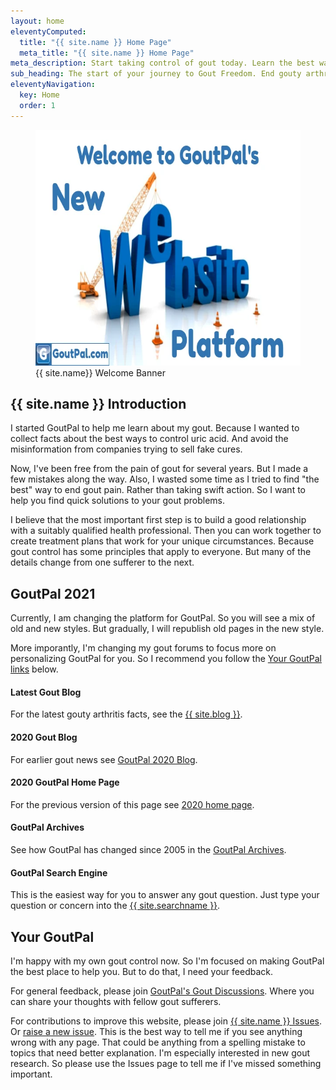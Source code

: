 ```yaml
---
layout: home
eleventyComputed:
  title: "{{ site.name }} Home Page"
  meta_title: "{{ site.name }} Home Page"
meta_description: Start taking control of gout today. Learn the best ways to manage uric acid. End the misery of gouty arthritis.
sub_heading: The start of your journey to Gout Freedom. End gouty arthritis with effective uric acid control.
eleventyNavigation:
  key: Home
  order: 1
---
```

<figure class="inner">
<img src="/images/goutpal-com-welcome.webp" alt="{{ site.name}} Welcome Banner"  width="610" height="377">
  <figcaption>{{ site.name}} Welcome Banner</figcaption>
</figure>

## {{ site.name }} Introduction

I started GoutPal to help me learn about my gout. Because I wanted to collect facts about the best ways to control uric acid. And avoid the misinformation from companies trying to sell fake cures.

Now, I've been free from the pain of gout for several years. But I made a few mistakes along the way. Also, I wasted some time as I tried to find "the best" way to end gout pain. Rather than taking swift action. So I want to help you find quick solutions to your gout problems.

I believe that the most important first step is to build a good relationship with a suitably qualified health professional. Then you can work together to create treatment plans that work for your unique circumstances. Because gout control has some principles that apply to everyone. But many of the details change from one sufferer to the next.

## GoutPal 2021

Currently, I am changing the platform for GoutPal. So you will see a mix of old and new styles. But gradually, I will republish old pages in the new style. 

More imporantly, I'm changing my gout forums to focus more on personalizing GoutPal for you. So I recommend you follow the [Your GoutPal links](#next) below.

<h4 id="blog">Latest Gout Blog</h4><p>For the latest gouty arthritis facts, see the <a href="/blog">{{ site.blog }}</a>.</p>
<h4 id="old">2020 Gout Blog</h4><p>For earlier gout news see <a href="/gout-blog/">GoutPal 2020 Blog</a>.</p>
<h4 id="home">2020 GoutPal Home Page</h4><p>For the previous version of this page see <a href="/goutpal-com-2020.html">2020 home page</a>.</p>
<h4 id="archive">GoutPal Archives</h4><p>See how GoutPal has changed since 2005 in the <a href="https://web.archive.org/web/20050221104806/http://www.goutpal.com/">GoutPal Archives</a>.</p>
<h4 id="search">GoutPal Search Engine</h4><p>This is the easiest way for you to answer any gout question. Just type your question or concern into the <a href="{{ site.searchurl }}">{{ site.searchname }}</a>.</p>

<h2 id="next">Your GoutPal</h2>

I'm happy with my own gout control now. So I'm focused on making GoutPal the best place to help you. But to do that, I need your feedback.

For general feedback, please join <a href="{{ site.social_links.github }}discussions">GoutPal's Gout Discussions</a>. Where you can share your thoughts with fellow gout sufferers.

For contributions to improve this website, please join <a href="{{ site.social_links.github }}issues">{{ site.name }} Issues</a>. Or <a href="{{ site.social_links.github }}issues/new/choose">raise a new issue</a>. This is the best way to tell me if you see anything wrong with any page. That could be anything from a spelling mistake to topics that need better explanation. I'm especially interested in new gout research. So please use the Issues page to tell me if I've missed something important.